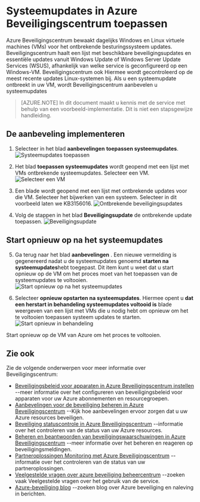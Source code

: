 <properties
   pageTitle="Systeemupdates in Azure Beveiligingscentrum toepassen | Microsoft Azure"
   description="In dit document ziet u hoe u het implementeren van de Azure Beveiligingscentrum aanbevelingen **systeemupdates toepassen** en **Start opnieuw op na het systeemupdates**."
   services="security-center"
   documentationCenter="na"
   authors="TerryLanfear"
   manager="MBaldwin"
   editor=""/>

<tags
   ms.service="security-center"
   ms.devlang="na"
   ms.topic="article"
   ms.tgt_pltfrm="na"
   ms.workload="na"
   ms.date="07/29/2016"
   ms.author="terrylan"/>

# <a name="apply-system-updates-in-azure-security-center"></a>Systeemupdates in Azure Beveiligingscentrum toepassen

Azure Beveiligingscentrum bewaakt dagelijks Windows en Linux virtuele machines (VMs) voor het ontbrekende besturingssysteem updates. Beveiligingscentrum haalt een lijst met beschikbare beveiligingsupdates en essentiële updates vanuit Windows Update of Windows Server Update Services (WSUS), afhankelijk van welke service is geconfigureerd op een Windows-VM.  Beveiligingscentrum ook Hiermee wordt gecontroleerd op de meest recente updates Linux-systemen bij. Als u een systeemupdate ontbreekt in uw VM, wordt Beveiligingscentrum aanbevelen u systeemupdates

> [AZURE.NOTE] In dit document maakt u kennis met de service met behulp van een voorbeeld-implementatie.  Dit is niet een stapsgewijze handleiding.

## <a name="implement-the-recommendation"></a>De aanbeveling implementeren

1. Selecteer in het blad **aanbevelingen** **toepassen systeemupdates**.
![Systeemupdates toepassen][1]

2. Het blad **toepassen systeemupdates** wordt geopend met een lijst met VMs ontbrekende systeemupdates. Selecteer een VM.
![Selecteer een VM][2]

3. Een blade wordt geopend met een lijst met ontbrekende updates voor die VM. Selecteer het bijwerken van een systeem. Selecteer in dit voorbeeld laten we KB3156016.
![Ontbrekende beveiligingsupdates][3]

4. Volg de stappen in het blad **Beveiligingsupdate** de ontbrekende update toepassen.
![Beveiligingsupdate][4]

## <a name="reboot-after-system-updates"></a>Start opnieuw op na het systeemupdates

5. Ga terug naar het blad **aanbevelingen** . Een nieuwe vermelding is gegenereerd nadat u de systeemupdates genoemd **starten na systeemupdates**hebt toegepast. Dit item kunt u weet dat u start opnieuw op de VM om het proces moet van het toepassen van de systeemupdates te voltooien.
![Start opnieuw op na het systeemupdates][5]

6. Selecteer **opnieuw opstarten na systeemupdates**. Hiermee opent u **dat een herstart in behandeling systeemupdates voltooid is** blade weergeven van een lijst met VMs die u nodig hebt om opnieuw om het te voltooien toepassen systeem updates te starten.
![Start opnieuw in behandeling][6]

Start opnieuw op de VM van Azure om het proces te voltooien.

## <a name="see-also"></a>Zie ook

Zie de volgende onderwerpen voor meer informatie over Beveiligingscentrum:

- [Beveiligingsbeleid voor apparaten in Azure Beveiligingscentrum instellen](security-center-policies.md) --meer informatie over het configureren van beveiligingsbeleid voor apparaten voor uw Azure abonnementen en resourcegroepen.
- [Aanbevelingen voor de beveiliging beheren in Azure Beveiligingscentrum](security-center-recommendations.md) --Kijk hoe aanbevelingen ervoor zorgen dat u uw Azure resources beveiligen.
- [Beveiliging statuscontrole in Azure Beveiligingscentrum](security-center-monitoring.md) --informatie over het controleren van de status van uw Azure resources.
- [Beheren en beantwoorden van beveiligingswaarschuwingen in Azure Beveiligingscentrum](security-center-managing-and-responding-alerts.md) --meer informatie over het beheren en reageren op beveiligingsmeldingen.
- [Partneroplossingen Monitoring met Azure Beveiligingscentrum](security-center-partner-solutions.md) --informatie over het controleren van de status van uw partneroplossingen.
- [Veelgestelde vragen over azure beveiliging beheercentrum](security-center-faq.md) --zoeken vaak Veelgestelde vragen over het gebruik van de service.
- [Azure-beveiliging blog](http://blogs.msdn.com/b/azuresecurity/) --zoeken blog over Azure beveiliging en naleving in berichten.

<!--Image references-->
[1]: ./media/security-center-apply-system-updates/recommendation.png
[2]:./media/security-center-apply-system-updates/select-vm.png
[3]: ./media/security-center-apply-system-updates/missing-security-updates.png
[4]: ./media/security-center-apply-system-updates/security-update.png
[5]: ./media/security-center-apply-system-updates/reboot-after-system-updates.png
[6]: ./media/security-center-apply-system-updates/restart-pending.png
